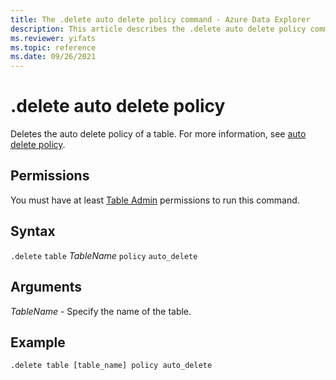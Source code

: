 ```yaml
---
title: The .delete auto delete policy command - Azure Data Explorer
description: This article describes the .delete auto delete policy command in Azure Data Explorer.
ms.reviewer: yifats
ms.topic: reference
ms.date: 09/26/2021
---
```

# .delete auto delete policy

Deletes the auto delete policy of a table. For more information, see [auto delete policy](auto-delete-policy.md).

## Permissions

You must have at least [Table Admin](access-control/role-based-access-control.md) permissions to run this command.

## Syntax

`.delete` `table` *TableName* `policy` `auto_delete`

## Arguments

*TableName* - Specify the name of the table. 

## Example

```kusto
.delete table [table_name] policy auto_delete
```
